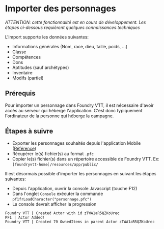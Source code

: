 # Importer des personnages

_ATTENTION: cette fonctionnalité est en cours de développement. 
Les étapes ci-dessous requièrent quelques connaissances techniques_

L'import supporte les données suivantes:
* Informations générales (Nom, race, dieu, taille, poids, ...)
* Classe
* Compétences
* Dons
* Aptitudes (sauf archétypes)
* Inventaire
* Modifs (partiel)

## Prérequis

Pour importer un personnage dans Foundry VTT, il est nécessaire d'avoir accès au serveur qui héberge l'application.
C'est donc typiquement l'ordinateur de la personne qui héberge la campagne.

## Étapes à suivre

* Exporter les personnages souhaités depuis l'application Mobile ([Référence](https://github.com/SvenWerlen/pathfinderfr-android/blob/master/docs/user/character/character-main.md))
* Récupérer le(s) fichier(s) au format `.pfc`
* Copier le(s) fichier(s) dans un répertoire accessible de Foundry VTT. Ex: `[foundryvtt-home]/resources/app/public/`

Il est désormais possible d'importer les personnages en suivant les étapes suivantes:

* Depuis l'application, ouvrir la console Javascript (touche F12)
* Dans l'onglet `Console` exécuter la commande `pf1frLoadCharacter("personnage.pfc")`
* La console devrait afficher la progression 

```
Foundry VTT | Created Actor with id zTWA1aR5QZKoUrec
PF1 | Actor Added!
Foundry VTT | Created 70 OwnedItems in parent Actor zTWA1aR5QZKoUrec
```
